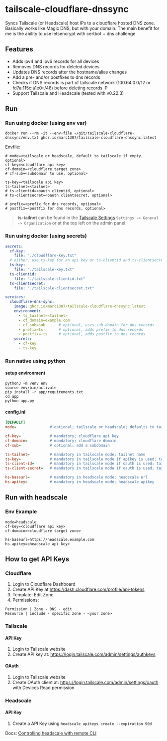 # tailscale-cloudflare-dnssync
Syncs Tailscale (or Headscale) host IPs to a cloudflare hosted DNS zone.
Basically works like Magic DNS, but with your domain.
The main benefit for me is the ability to use letsencrypt with certbot + dns challenge

## Features
- Adds ipv4 and ipv6 records for all devices
- Removes DNS records for deleted devices
- Updates DNS records after the hostname/alias changes
- Add a pre- and/or postfixes to dns records
- Checks if DNS records is part of tailscale network (100.64.0.0/12 or fd7a:115c:a1e0::/48) before deleting records :P
- Support Tailscale and Headscale (tested with v0.22.3)


## Run
### Run using docker (using env var)
```shell
docker run --rm -it --env-file ~/git/tailscale-cloudflare-dnssync/env.txt ghcr.io/marc1307/tailscale-cloudflare-dnssync:latest
```
Envfile:
```env
# mode=<tailscale or headscale, default to tailscale if empty, optional>
cf-key=<cloudflare api key>
cf-domain=<cloudflare target zone>
# cf-sub=<subdomain to use, optional>

ts-key=<tailscale api key>
ts-tailnet=<tailnet>
# ts-clientid=<oauth clientid, optional>
# ts-clientsecret=<oauth clientsecret, optional>

# prefix=<prefix for dns records, optional>
# postfix=<postfix for dns records, optional>
```
> **ts-tailnet** can be found in the [Tailscale Settings](https://login.tailscale.com/admin/settings/general)
```Settings -> General -> Organization``` or at the top left on the admin panel.

### Run using docker (using secrets)
```yaml
secrets:
  cf-key:
    file: "./cloudflare-key.txt"
  # either, use ts-key for an api key or ts-clientid and ts-clientsecret for oauth
  ts-key:
    file: "./tailscale-key.txt"
  ts-clientid:
    file: "./tailscale-clientid.txt" 
  ts-clientsecret:
    file: "./tailscale-clientsecret.txt"

services:
  cloudflare-dns-sync:
    image: ghcr.io/marc1307/tailscale-cloudflare-dnssync:latest
    environment:
      - ts_tailnet=<tailnet>
      - cf_domain=example.com
      - cf_sub=sub      # optional, uses sub domain for dns records
      - prefix=ts-      # optional, adds prefix to dns records
      - postfix=-ts     # optional, adds postfix to dns records
    secrets:
      - cf-key
      - ts-key
```

### Run native using python
#### setup environment
```
python3 -m venv env
source env/bin/activate
pip install -r app/requirements.txt
cd app
python app.py
```
#### config.ini
```ini
[DEFAULT]
mode=               # optional; tailscale or headscale; defaults to tailscale

cf-key=             # mandatory; cloudflare api key
cf-domain=          # mandatory; cloudflare domain
cf-sub=             # optional; add a subdomain

ts-tailnet=         # mandatory in tailscale mode; tailnet name
ts-key=             # mandatory in tailscale mode if apikey is used; tailscale api
ts-client-id=       # mandatory in tailscale mode if oauth is used; tailscale oauth client id
ts-client-secret=   # mandatory in tailscale mode if oauth is used; tailscale oauth client secret

hs-baseurl=         # mandatory in headscale mode; headscale url
hs-apikey=          # mandatory in headscale mode; headscale apikey
```

## Run with headscale
### Env Example
```env
mode=headscale
cf-key=<cloudflare api key>
cf-domain=<cloudflare target zone>

hs-baseurl=https://headscale.example.com
hs-apikey=≤headscale api key>
```

## How to get API Keys
### Cloudflare
1. Login to Cloudflare Dashboard
2. Create API Key at https://dash.cloudflare.com/profile/api-tokens
3. Template: Edit Zone
4. Permissions: 
```
Permission | Zone - DNS - edit
Resource | include - specific zone - <your zone>
```

### Tailscale
#### API Key
1. Login to Tailscale website
2. Create API key at: https://login.tailscale.com/admin/settings/authkeys

#### OAuth
1. Login to Tailscale website
2. Create OAuth client at: https://login.tailscale.com/admin/settings/oauth with Devices Read permission

### Headscale
#### API Key
1. Create a API Key using ```headscale apikeys create --expiration 90d```

Docs: [Controlling headscale with remote CLI](https://github.com/juanfont/headscale/blob/main/docs/remote-cli.md#create-an-api-key)
